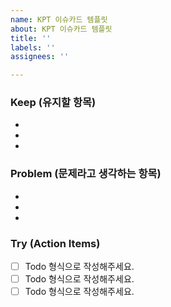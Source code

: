 ```yaml
---
name: KPT 이슈카드 템플릿
about: KPT 이슈카드 템플릿
title: ''
labels: ''
assignees: ''

---
```


### Keep (유지할 항목)
-
-
-

### Problem (문제라고 생각하는 항목)
-
-
-

### Try (Action Items)
- [ ] Todo 형식으로 작성해주세요.
- [ ]  Todo 형식으로 작성해주세요.
- [ ]  Todo 형식으로 작성해주세요.

